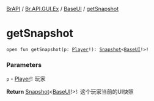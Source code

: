 [BrAPI](../../index.md) / [Br.API.GUI.Ex](../index.md) / [BaseUI](index.md) / [getSnapshot](./get-snapshot.md)

# getSnapshot

`open fun getSnapshot(p: `[`Player`](https://hub.spigotmc.org/javadocs/spigot/org/bukkit/entity/Player.html)`!): `[`Snapshot`](../-snapshot/index.md)`<`[`BaseUI`](index.md)`!>!`

### Parameters

`p` - [Player](https://hub.spigotmc.org/javadocs/spigot/org/bukkit/entity/Player.html)!: 玩家

**Return**
[Snapshot](../-snapshot/index.md)&lt;[BaseUI](index.md)!&gt;!: 这个玩家当前的UI快照

